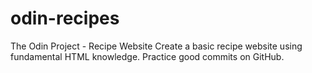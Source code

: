 # odin-recipes
The Odin Project - Recipe Website
Create a basic recipe website using fundamental HTML knowledge. Practice good commits on GitHub.